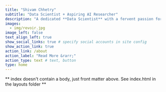 ```yaml
---
title: "Shivam Chhetry"
subtitle: "Data Scientist + Aspiring AI Researcher"
description: "A dedicated **Data Scientist** with a fervent passion for unraveling hidden patterns, exploring data mining techniques, and delving into the realms of Machine Learning and Deep Learning."
images:
  - img/revoir.jpg
image_left: false
text_align_left: true
show_social_links: true # specify social accounts in site config
show_action_link: true
action_link: /about
action_label: "Read More &rarr;"
action_type: text # text, button
type: home
---
```


** index doesn't contain a body, just front matter above.
See index.html in the layouts folder **

